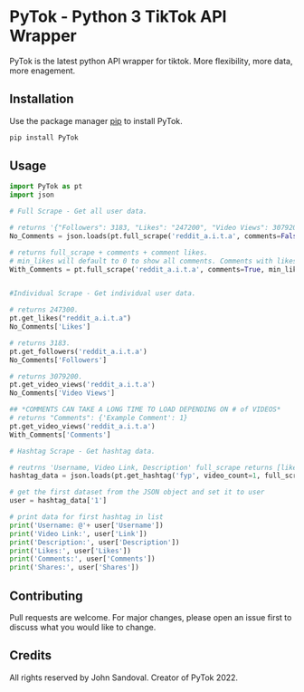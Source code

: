 # PyTok - Python 3 TikTok API Wrapper

PyTok is the latest python API wrapper for tiktok. More flexibility, more data, more enagement.

## Installation

Use the package manager [pip](https://pip.pypa.io/en/stable/) to install PyTok.

```bash
pip install PyTok
```

## Usage

```python
import PyTok as pt
import json

# Full Scrape - Get all user data.

# returns '{"Followers": 3183, "Likes": "247200", "Video Views": 3079200}'
No_Comments = json.loads(pt.full_scrape('reddit_a.i.t.a', comments=False))

# returns full_scrape + comments + comment likes. 
# min_likes will default to 0 to show all comments. Comments with likes > or = to the min_likes will be returned.
With_Comments = pt.full_scrape('reddit_a.i.t.a', comments=True, min_likes=1)


#Individual Scrape - Get individual user data.

# returns 247300.
pt.get_likes("reddit_a.i.t.a")
No_Comments['Likes']

# returns 3183.
pt.get_followers('reddit_a.i.t.a')
No_Comments['Followers']

# returns 3079200.
pt.get_video_views('reddit_a.i.t.a')
No_Comments['Video Views']

## *COMMENTS CAN TAKE A LONG TIME TO LOAD DEPENDING ON # of VIDEOS*
# returns "Comments": {'Example Comment': 1}
pt.get_video_views('reddit_a.i.t.a')
With_Comments['Comments']

# Hashtag Scrape - Get hashtag data.

# reutrns 'Username, Video Link, Description' full_scrape returns [likes, comments, shares]
hashtag_data = json.loads(pt.get_hashtag('fyp', video_count=1, full_scrape=True))

# get the first dataset from the JSON object and set it to user
user = hashtag_data['1']

# print data for first hashtag in list
print('Username: @'+ user['Username'])
print('Video Link:', user['Link'])
print('Description:', user['Description'])
print('Likes:', user['Likes'])
print('Comments:', user['Comments'])
print('Shares:', user['Shares'])


```

## Contributing
Pull requests are welcome. For major changes, please open an issue first to discuss what you would like to change.

## Credits
All rights reserved by John Sandoval. Creator of PyTok 2022.